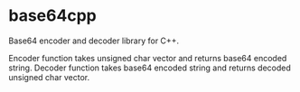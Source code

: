 # base64cpp
Base64 encoder and decoder library for C++.

Encoder function takes unsigned char vector and returns base64 encoded string.
Decoder function takes base64 encoded string and returns decoded unsigned char vector.
